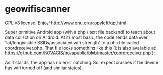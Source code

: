 geowifiscanner
==============

GPL v3 license. Enjoy! http://www.gnu.org/copyleft/gpl.html

Super primitive Android app (with a php / text file backend) to teach about data collection on Android. At its most basic, the code sends data over 'lat/long/visible SSIDs/associated wifi strength' to a php file called coordreceiver.php. That file looks something like this (it is also available at: https://github.com/NOVAGIS/novapublic/blob/master/coordreceiver.php ):


<?php
  $newlat = $_POST["lat"];
  $newlon = $_POST["lon"];
  $newacc = $_POST["acc"];
  $newatt = $_POST["att"];
  $newuse = $_POST["use"];  
  $newstr = $_POST["str"];
  
  $File = "wifistrength.txt"; 
  $Data = time()." ".$newlat." ".$newlon." ".$newacc." ".$newatt." ".$newuse." ".$newstr."\r\r"; 
  file_put_contents($File, $Data, FILE_APPEND | LOCK_EX); 

?>

As it stands, the app has no error catching. So, expect crashes if the device has wifi turned off (and similar states).

